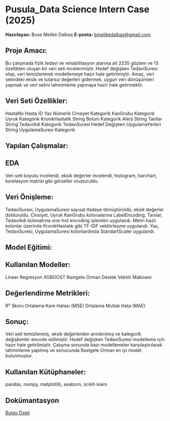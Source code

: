 # Pusula_Data Science Intern Case (2025)
**Hazırlayan:** Buse Melike Dalbaş
**E-posta:** bmelikedalbas@gmail.com
## Proje Amacı:
Bu çalışmada fizik tedavi ve rehabilitasyon alanına ait 2235 gözlem ve 13 özellikten oluşan bir veri seti incelenmiştir. Hedef değişken TedaviSuresi olup, veri temizlenerek modellemeye hazır hale getirilmiştir. Amaç, veri setindeki eksik ve tutarsız değerleri gidermek, uygun veri dönüşümleri yapmak ve veri setini tahminleme yapmaya hazır hale getirmektir.
## Veri Seti Özellikler:
HastaNo          Hasta ID
Yas              Nümerik
Cinsiyet         Kategorik
KanGrubu         Kategorik
Uyruk            Kategorik
KronikHastalik   String
Bolum            Kategorik
Alerji           String
Tanilar          String
TedaviAdi        Kategorik
TedaviSuresi     Hedef Değişken
UygulamaYerleri  String
UygulamaSuresi   Kategorik
## Yapılan Çalışmalar:
## EDA
Veri seti boyutu incelendi, eksik değerler incelendi, histogram, barchart, korelasyon matrisi gibi görseller oluşturuldu.
## Veri Önişleme:
TedaviSuresi, UygulamaSuresi sayısal ifadeye dönüştürüldü, eksik değerler dolduruldu.
Cinsiyet, Uyruk KanGrubu kolonalarına LabelEncoding, Tanılar, TedaviAdı kolonalrına one-hot encoding işlemleri uygulandı.
Metin bazlı kolonlar üzerinde KronikHastalık gibi TF-IDF vektörleşme uygulandı.
Yas, TedaviSuresi, UygulamaSuresi kolonlardında StandartScaler uygulandı.
## Model Eğitimi:
## Kullanılan Modeller:
Lineer Regresyon
XGBOOST
Rastgele Orman
Destek Vektör Makinesi
## Değerlendirme Metrikleri:
R² Skoru
Ortalama Kare Hatası (MSE)
Ortalama Mutlak Hata (MAE)
## Sonuç:
Veri seti temizlenmiş, eksik değerlerden arındırılmış ve kategorik değişkenler encode edilmiştir.
Hedef değişken TedaviSuresi modelleme için hazır hale getirilmiştir.
Çalışma sonunda bazı modellemeler karşılaştırılarak tahminleme yapılmış ve sonucunda Rastgele Orman en iyi model bulunmuştur.
## Kullanılan Kütüphaneler:
pandas, numpy, matplotlib, seaborn, scikit-learn
## Dokümantasyon
[Bulgu Özeti](Pusula_BulguOzeti.pdf)
